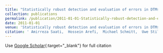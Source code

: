 ```yaml
---
title: "Statistically robust detection and evaluation of errors in DTMs"
collection: publications
permalink: /publication/2011-01-01-Statistically-robust-detection-and-evaluation-of-errors-in-DTMs
date: 2011-01-01
venue: 'Statistically robust detection and evaluation of errors in DTMs'
citation: ' Amirreza Saati,  Hossein Arefi,  Michael Schmitt,  Uwe Stilla, &quot;Statistically robust detection and evaluation of errors in DTMs.&quot; Statistically robust detection and evaluation of errors in DTMs, 2011.'
---
```

Use [Google Scholar](https://scholar.google.com/scholar?q=Statistically+robust+detection+and+evaluation+of+errors+in+DTMs){:target="_blank"} for full citation